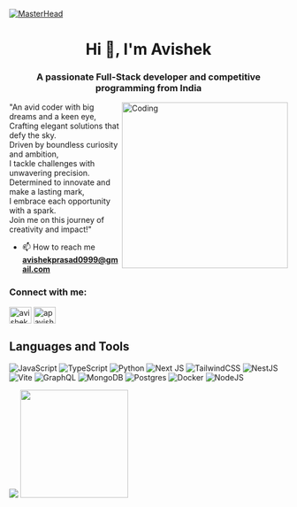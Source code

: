 [![MasterHead](https://i.pinimg.com/originals/2f/f4/28/2ff428006f3ade5f10beac69372062ab.gif)](https://rishavchanda.io)
<h1 align="center">Hi 👋, I'm Avishek</h1>
<h3 align="center">A passionate Full-Stack developer and competitive programming from India</h3>
<img align="right" alt="Coding" width="300" src="https://mir-s3-cdn-cf.behance.net/project_modules/disp/9700a489505103.5dfa69044fa90.gif">


"An avid coder with big dreams and a keen eye,<br>
Crafting elegant solutions that defy the sky.<br>
Driven by boundless curiosity and ambition,<br>
I tackle challenges with unwavering precision.<br>
Determined to innovate and make a lasting mark,<br>
I embrace each opportunity with a spark.<br>
Join me on this journey of creativity and impact!"<br>

- 📫 How to reach me **avishekprasad0999@gmail.com**

<h3 align="left">Connect with me:</h3>
<p align="left">
<a href="https://linkedin.com/in/avishek-prasad-484066236" target="blank"><img align="center" src="https://raw.githubusercontent.com/rahuldkjain/github-profile-readme-generator/master/src/images/icons/Social/linked-in-alt.svg" alt="avishek-prasad-484066236" height="30" width="40" /></a>
<a href="https://instagram.com/apavishek.exe" target="blank"><img align="center" src="https://raw.githubusercontent.com/rahuldkjain/github-profile-readme-generator/master/src/images/icons/Social/instagram.svg" alt="apavishek.exe" height="30" width="40" /></a>
</p>




## Languages and Tools
![JavaScript](https://img.shields.io/badge/javascript-%23323330.svg?style=for-the-badge&logo=javascript&logoColor=%23F7DF1E) 
![TypeScript](https://img.shields.io/badge/typescript-%23007ACC.svg?style=for-the-badge&logo=typescript&logoColor=white) 
![Python](https://img.shields.io/badge/python-3670A0?style=for-the-badge&logo=python&logoColor=ffdd54) 
![Next JS](https://img.shields.io/badge/Next-black?style=for-the-badge&logo=next.js&logoColor=white)
![TailwindCSS](https://img.shields.io/badge/tailwindcss-%2338B2AC.svg?style=for-the-badge&logo=tailwind-css&logoColor=white)
![NestJS](https://img.shields.io/badge/nestjs-%23E0234E.svg?style=for-the-badge&logo=nestjs&logoColor=white)
![Vite](https://img.shields.io/badge/vite-%23646CFF.svg?style=for-the-badge&logo=vite&logoColor=white) 
![GraphQL](https://img.shields.io/badge/-GraphQL-E10098?style=for-the-badge&logo=graphql&logoColor=white) 
![MongoDB](https://img.shields.io/badge/MongoDB-%234ea94b.svg?style=for-the-badge&logo=mongodb&logoColor=white)
![Postgres](https://img.shields.io/badge/postgres-%23316192.svg?style=for-the-badge&logo=postgresql&logoColor=white) 
![Docker](https://img.shields.io/badge/docker-%230db7ed.svg?style=for-the-badge&logo=docker&logoColor=white)
![NodeJS](https://img.shields.io/badge/node.js-6DA55F?style=for-the-badge&logo=node.js&logoColor=white)


<div>
    <img src="https://github-readme-streak-stats.herokuapp.com/?user=avishek999&theme=dark&hide_border=false">
    <img src="https://github-readme-stats.vercel.app/api/top-langs/?username=avishek999&theme=dark&hide_border=false&include_all_commits=false&count_private=false&layout=compact" style="height:195px" >
</div>

